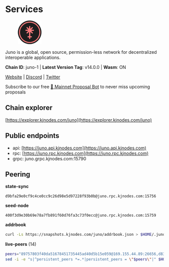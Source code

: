 # Services

<figure><img src="https://raw.githubusercontent.com/kj89/cosmos-images/main/logos/juno.png" alt=""><figcaption></figcaption></figure>

Juno is a global, open source, permission-less  network for decentralized interoperable applications.

**Chain ID**: juno-1 | **Latest Version Tag**: v14.0.0 | **Wasm**: ON

[Website](https://www.junonetwork.io) | [Discord](https://discord.gg/qJxgUSGHbb) | [Twitter](https://twitter.com/JunoNetwork)



Subscribe to our free [🤖 Mainnet Proposal Bot](https://t.me/kjnodes_proposal_bot) to never miss upcoming proposals


## Chain explorer
[https://explorer.kjnodes.com/juno](https://explorer.kjnodes.com/juno)

## Public endpoints

* api: [https://juno.api.kjnodes.com](https://juno.api.kjnodes.com)
* rpc: [https://juno.rpc.kjnodes.com](https://juno.rpc.kjnodes.com)
* grpc: juno.grpc.kjnodes.com:15790

## Peering

**state-sync**

```text
d9bfa29e0cf9c4ce0cc9c26d98e5d97228f93b0b@juno.rpc.kjnodes.com:15756
```

**seed-node**

```text
400f3d9e30b69e78a7fb891f60d76fa3c73f0ecc@juno.rpc.kjnodes.com:15759
```

**addrbook**
```bash
curl -Ls https://snapshots.kjnodes.com/juno/addrbook.json > $HOME/.juno/config/addrbook.json
```

**live-peers** (14)
```bash
peers="89757803f40da51678451735445ad40d5b15e059@169.155.44.89:26656,d83892be2e6efc38e255943ce86ae8229d2aee90@178.128.220.188:26656,e726816f42831689eab9378d5d577f1d06d25716@23.88.22.8:26656,34aaa6b0eac3cb0b6f8d0ecb1795d7b50239b6bf@65.108.121.251:26656,7f593757c0cde8972ce929381d8ac8e446837811@178.18.255.244:26656,fdbbf603e09e1fffb54518ea8bf5ebc9a7b95152@93.189.30.70:26656,2832bdb0a1bdddb2b17d1229a799290222c085d0@135.125.189.131:33095,a6955453548eb1bcaf1edaabc171b6c3bef2ff37@95.216.4.104:6006,60493cb0f123f7717bfcb4432539a0a37a02df97@65.108.64.5:26656,fff4bfc18221feae05a92f54faa32dd2492d1c70@168.119.50.205:36656,ca62ff6f732fcd391f1d9ef0630161cb595c7f4d@185.119.118.115:2000,86bc38c6148fac78e8fa4ffa567b6ca444c4e7e2@88.198.47.84:26656,8f3cbef6dc58d31bb70655d3d3c40d66d4744033@137.184.32.93:26656,d9bfa29e0cf9c4ce0cc9c26d98e5d97228f93b0b@65.109.88.38:15756"
sed -i -e "s|^persistent_peers *=.*|persistent_peers = \"$peers\"|" $HOME/.juno/config/config.toml
```
